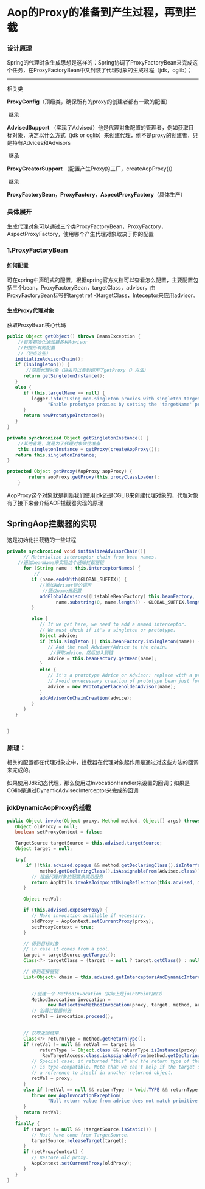 # Aop的Proxy的准备到产生过程，再到拦截

### 设计原理

Spring的代理对象生成思想是这样的：Spring协调了ProxyFactoryBean来完成这个任务，在ProxyFactoryBean中又封装了代理对象的生成过程（jdk，cglib）；

------

相关类

**ProxyConfig**（顶级类，确保所有的proxy的创建者都有一致的配置）

​		继承

**AdvisedSupport** （实现了Advised）他是代理对象配置的管理者，例如获取目标对象，决定以什么方式（jdk or cglib）来创建代理，他不是proxy的创建者，只是持有Advices和Advisors

​		继承

**ProxyCreatorSupport** （配置产生Proxy的工厂，createAopProxy()）

​		继承

**ProxyFactoryBean**，**ProxyFactory**，**AspectProxyFactory**（具体生产）



### 具体展开

生成代理对象可以通过三个类ProxyFactoryBean，ProxyFactory，AspectProxyFactory，使用哪个产生代理对象取决于你的配置

### 1.ProxyFactoryBean

#### 如何配置

可在spring中声明式的配置，根据spring官方文档可以查看怎么配置，主要配置包括三个bean，ProxyFactoryBean，targetClass，advisor，由ProxyFactoryBean标签的target ref -》targetClass，Inteceptor来应用advisor。

#### 生成Proxy代理对象

获取ProxyBean核心代码

```java
public Object getObject() throws BeansException {
    //首先初始化通知链各种Advisor
    //扫描所有的配置
    //（切点这些）
   initializeAdvisorChain();
   if (isSingleton()) {
       //获取代理对象（进去可以看到调用了getProxy（）方法）
      return getSingletonInstance();
   }
   else {
      if (this.targetName == null) {
         logger.info("Using non-singleton proxies with singleton targets is often undesirable. " +
               "Enable prototype proxies by setting the 'targetName' property.");
      }
      return newPrototypeInstance();
   }
}
```

```java
private synchronized Object getSingletonInstance() {
  	//其他省略，就是为了代理对象做住准备
    this.singletonInstance = getProxy(createAopProxy());
   return this.singletonInstance;
}

protected Object getProxy(AopProxy aopProxy) {
		return aopProxy.getProxy(this.proxyClassLoader);
	}
```

AopProxy这个对象就是判断我们使用jdk还是CGLIB来创建代理对象的，代理对象有了接下来会介绍AOP拦截器实现的原理

## SpringAop拦截器的实现

这是初始化拦截链的一些过程

```java
private synchronized void initializeAdvisorChain(){
      // Materialize interceptor chain from bean names.
    //通过beanName来实现这个通知拦截器链
      for (String name : this.interceptorNames) {
          //
         if (name.endsWith(GLOBAL_SUFFIX)) {
          	//添加Advisor链的调用
             //通过name来配置
            addGlobalAdvisors((ListableBeanFactory) this.beanFactory,
                  name.substring(0, name.length() - GLOBAL_SUFFIX.length()));
         }

         else {
            // If we get here, we need to add a named interceptor.
            // We must check if it's a singleton or prototype.
            Object advice;
            if (this.singleton || this.beanFactory.isSingleton(name)) {
               // Add the real Advisor/Advice to the chain.
                //获取advice，然后加入到链
               advice = this.beanFactory.getBean(name);
            }
            else {
               // It's a prototype Advice or Advisor: replace with a prototype.
               // Avoid unnecessary creation of prototype bean just for advisor chain initialization.
               advice = new PrototypePlaceholderAdvisor(name);
            }
            addAdvisorOnChainCreation(advice);
         }
      }
   }


}
```

### 原理：

​	相关的配置都在代理对象之中，拦截器在代理对象起作用是通过对这些方法的回调来完成的。

  如果使用Jdk动态代理，那么使用过InvocationHandler来设置的回调；如果是CGlib是通过DynamicAdvisedInterceptor来完成的回调

### jdkDynamicAopProxy的拦截

```java
public Object invoke(Object proxy, Method method, Object[] args) throws Throwable {
   Object oldProxy = null;
   boolean setProxyContext = false;

   TargetSource targetSource = this.advised.targetSource;
   Object target = null;

   try{
       if (!this.advised.opaque && method.getDeclaringClass().isInterface() &&
            method.getDeclaringClass().isAssignableFrom(Advised.class)) {
         // 根据代理对象的配置来调用服务
         return AopUtils.invokeJoinpointUsingReflection(this.advised, method, args);
      }

      Object retVal;

      if (this.advised.exposeProxy) {
         // Make invocation available if necessary.
         oldProxy = AopContext.setCurrentProxy(proxy);
         setProxyContext = true;
      }

      // 得到目标对象
      // in case it comes from a pool.
      target = targetSource.getTarget();
      Class<?> targetClass = (target != null ? target.getClass() : null);

      // 得到连接器链
      List<Object> chain = this.advised.getInterceptorsAndDynamicInterceptionAdvice(method, targetClass);

     
         //创建一个 MethodInvocation（实际上是jointPoint接口）
         MethodInvocation invocation =
               new ReflectiveMethodInvocation(proxy, target, method, args, targetClass, chain);
         // 沿着拦截器前进
         retVal = invocation.proceed();
    

      // 获取返回结果.
      Class<?> returnType = method.getReturnType();
      if (retVal != null && retVal == target &&
            returnType != Object.class && returnType.isInstance(proxy) &&
            !RawTargetAccess.class.isAssignableFrom(method.getDeclaringClass())) {
         // Special case: it returned "this" and the return type of the method
         // is type-compatible. Note that we can't help if the target sets
         // a reference to itself in another returned object.
         retVal = proxy;
      }
      else if (retVal == null && returnType != Void.TYPE && returnType.isPrimitive()) {
         throw new AopInvocationException(
               "Null return value from advice does not match primitive return type for: " + method);
      }
      return retVal;
   }
   finally {
      if (target != null && !targetSource.isStatic()) {
         // Must have come from TargetSource.
         targetSource.releaseTarget(target);
      }
      if (setProxyContext) {
         // Restore old proxy.
         AopContext.setCurrentProxy(oldProxy);
      }
   }
}
```